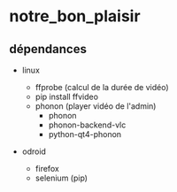 notre_bon_plaisir
=================

## dépendances
* linux
  * ffprobe (calcul de la durée de vidéo)
  * pip install ffvideo
  * phonon (player vidéo de l'admin)
    * phonon
    * phonon-backend-vlc
    * python-qt4-phonon

* odroid
  * firefox
  * selenium (pip)
